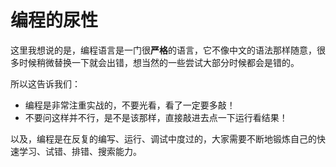 # 编程的尿性

这里我想说的是，编程语言是一门很**严格**的语言，它不像中文的语法那样随意，很多时候稍微替换一下就会出错，想当然的一些尝试大部分时候都会是错的。



所以这告诉我们：

* 编程是非常注重实战的，不要光看，看了一定要多敲！
* 不要问这样并不行，是不是该那样，直接敲进去点一下运行看结果！



以及，编程是在反复的编写、运行、调试中度过的，大家需要不断地锻炼自己的快速学习、试错、排错、搜索能力。